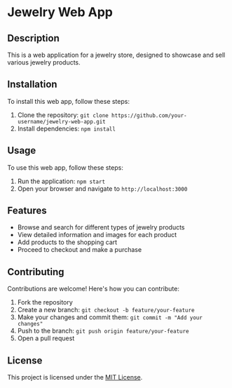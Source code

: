 # Jewelry Web App

## Description

This is a web application for a jewelry store, designed to showcase and sell various jewelry products.

## Installation

To install this web app, follow these steps:

1. Clone the repository: `git clone https://github.com/your-username/jewelry-web-app.git`
2. Install dependencies: `npm install`

## Usage

To use this web app, follow these steps:

1. Run the application: `npm start`
2. Open your browser and navigate to `http://localhost:3000`

## Features

- Browse and search for different types of jewelry products
- View detailed information and images for each product
- Add products to the shopping cart
- Proceed to checkout and make a purchase

## Contributing

Contributions are welcome! Here's how you can contribute:

1. Fork the repository
2. Create a new branch: `git checkout -b feature/your-feature`
3. Make your changes and commit them: `git commit -m "Add your changes"`
4. Push to the branch: `git push origin feature/your-feature`
5. Open a pull request

## License

This project is licensed under the [MIT License](LICENSE).
